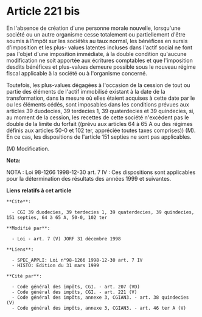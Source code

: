 # Article 221 bis

En l'absence de création d'une personne morale nouvelle, lorsqu'une société ou un autre organisme cesse totalement ou
partiellement d'être soumis à l'impôt sur les sociétés au taux normal, les bénéfices en sursis d'imposition et les plus-
values latentes incluses dans l'actif social ne font pas l'objet d'une imposition immédiate, à la double condition qu'aucune
modification ne soit apportée aux écritures comptables et que l'imposition desdits bénéfices et plus-values demeure possible
sous le nouveau régime fiscal applicable à la société ou à l'organisme concerné.

Toutefois, les plus-values dégagées à l'occasion de la cession de tout ou partie des éléments de l'actif immobilisé existant
à la date de la transformation, dans la mesure où elles étaient acquises à cette date par le ou les éléments cédés, sont
imposables dans les conditions prévues aux articles 39 duodecies, 39 terdecies 1, 39 quaterdecies et 39 quindecies, si, au
moment de la cession, les recettes de cette société n'excèdent pas le double de la limite du forfait ((prévu aux articles 64
à 65 A ou des régimes définis aux articles 50-0 et 102 ter, appréciée toutes taxes comprises)) (M). En ce cas, les
dispositions de l'article 151 septies ne sont pas applicables.

(M) Modification.

**Nota:**

NOTA : Loi 98-1266 1998-12-30 art. 7 IV : Ces dispositions sont applicables pour la détermination des résultats des années
1999 et suivantes.

**Liens relatifs à cet article**

	**Cite**:

	  - CGI 39 duodecies, 39 terdecies 1, 39 quaterdecies, 39 quindecies, 151 septies, 64 à 65 A, 50-0, 102 ter

	**Modifié par**:

	  - Loi - art. 7 (V) JORF 31 décembre 1998

	**Liens**:

	  - SPEC_APPLI: Loi n°98-1266 1998-12-30 art. 7 IV
	  - HISTO: Edition du 31 mars 1999

	**Cité par**:

	  - Code général des impôts, CGI. - art. 207 (VD)
	  - Code général des impôts, CGI. - art. 221 (V)
	  - Code général des impôts, annexe 3, CGIAN3. - art. 38 quindecies (V)
	  - Code général des impôts, annexe 3, CGIAN3. - art. 46 ter A (V)
